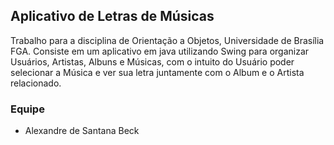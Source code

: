 ## Aplicativo de Letras de Músicas

Trabalho para a disciplina de Orientação a Objetos, Universidade de Brasília FGA.
Consiste em um aplicativo em java utilizando Swing para organizar Usuários, Artistas, Albuns e Músicas, com o intuito do Usuário poder selecionar a Música e ver sua letra juntamente com o Album e o Artista relacionado.

### Equipe

- Alexandre de Santana Beck
